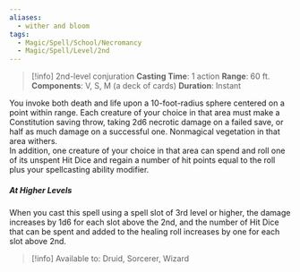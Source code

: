 ```yaml
---
aliases:
  - wither and bloom
tags:
  - Magic/Spell/School/Necromancy
  - Magic/Spell/Level/2nd
---
```

>[!info]
>2nd-level conjuration
>**Casting Time**: 1 action
>**Range**: 60 ft.
>**Components**: V, S, M (a deck of cards)
>**Duration**: Instant

You invoke both death and life upon a 10-foot-radius sphere centered on a point within range. Each creature of your choice in that area must make a Constitution saving throw, taking 2d6 necrotic damage on a failed save, or half as much damage on a successful one. Nonmagical vegetation in that area withers.<br>
In addition, one creature of your choice in that area can spend and roll one of its unspent Hit Dice and regain a number of hit points equal to the roll plus your spellcasting ability modifier.
##### At Higher Levels
When you cast this spell using a spell slot of 3rd level or higher, the damage increases by 1d6 for each slot above the 2nd, and the number of Hit Dice that can be spent and added to the healing roll increases by one for each slot above 2nd.<br>
>[!info] Available to:
>Druid, Sorcerer, Wizard